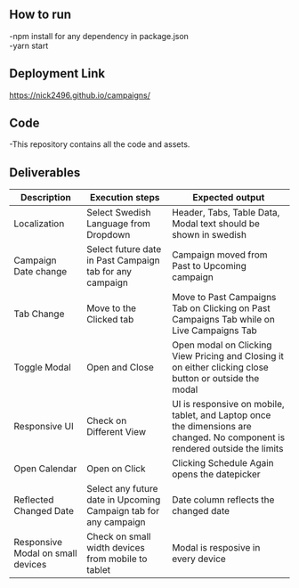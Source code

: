 ## How to run
-npm install for any dependency in package.json \
-yarn start

## Deployment Link 
https://nick2496.github.io/campaigns/

## Code
-This repository contains all the code and assets.

## Deliverables
|Description | Execution steps | Expected output|
|--- | --- | ---|
|Localization |Select Swedish Language from Dropdown | Header, Tabs, Table Data, Modal text should be shown in swedish|
|Campaign Date change | Select future date in Past Campaign tab for any campaign | Campaign moved from Past to Upcoming campaign|
|Tab Change | Move to the Clicked tab | Move to Past Campaigns Tab on Clicking on Past Campaigns Tab while on Live Campaigns Tab |
|Toggle Modal | Open and Close | Open modal on Clicking View Pricing and Closing it on either clicking close button or outside the modal |
|Responsive UI | Check on Different View | UI is responsive on mobile, tablet, and Laptop once the dimensions are changed. No component is rendered outside the limits |
|Open Calendar | Open on Click | Clicking Schedule Again opens the datepicker |
|Reflected Changed Date | Select any future date in Upcoming Campaign tab for any campaign | Date column reflects the changed date |
|Responsive Modal on small devices | Check on small width devices from mobile to tablet | Modal is resposive in every device | 
